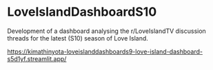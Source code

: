 # LoveIslandDashboardS10
Development of a dashboard analysing the r/LoveIslandTV discussion threads for the latest (S10) season of Love Island.

https://kimathinyota-loveislanddashboards9-love-island-dashboard-s5d1yf.streamlit.app/
